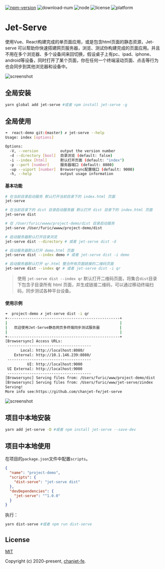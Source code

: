 <a href="https://www.npmjs.com/package/jet-serve"><img src="https://img.shields.io/npm/v/jet-serve.svg" alt="npm-version"></a> <img src="https://img.shields.io/npm/dm/jet-serve.svg" alt="download-num"> <img src="https://img.shields.io/badge/node-%3E=8.16.0-brightgreen.svg" alt="node"> <img src="https://img.shields.io/npm/l/jet-serve.svg" alt="license"> <img src="https://img.shields.io/badge/platform-MacOS%7CLinux%7CWindows-lightgrey.svg" alt="platform">
# Jet-Serve

使用Vue、React构建完成的单页面应用，或是包含html页面的静态资源，Jet-serve 可以帮助你快速搭建网页服务器，浏览、测试你构建完成的页面应用。并且不用在多个浏览器、多个设备间来回切换，假设桌子上有pc、ipad、iphone、android等设备，同时打开了某个页面，你在任何一个终端滚动页面、点击等行为也会同步到其他浏览器和设备中。

![screenshot](https://user-images.githubusercontent.com/9346030/72503942-d3914c80-3877-11ea-9581-7e6336d25eb8.png)

## 全局安装

```bash
yarn global add jet-serve #或者 npm install jet-serve -g
```

## 全局使用

```bash
➜  react-demo git:(master) ✗ jet-serve --help
Usage: index [options]

Options:
  -V, --version          output the version number
  -d --directory [bool]  目录浏览 (default: false)
  -i --index [html]      默认打开页面 (default: "index")
  -p --port [number]     服务器端口 (default: 8080)
  -up --uiport [number]  Browsersync配置端口 (default: 9000)
  -h, --help             output usage information
```

#### 基本功能

```bash
# 在当前目录启动服务 默认打开当前目录下的 index.html 页面
jet-serve

# 在当前目录下的 dist 目录启动服务器 默认打开 dist 目录下的 index.html 页面
jet-serve dist

# 在 /User/furic/wwww/project-demo/dist 目录启动服务
jet-serve /User/furic/wwww/project-demo/dist

# 启动服务器默认打开目录浏览
jet-serve dist --directory # 或者 jet-serve dist -d

# 启动服务器默认打开 demo.html 页面
jet-serve dist --index demo # 或者 jet-serve dist -i demo

# 启动服务器默认打开 qr.html 整合所有页面链接的二维码页面
jet-serve dist --index qr # 或者 jet-serve dist -i qr

```

> 使用 `jet-serve dist --index qr` 默认打开二维码页面，将集合`dist`目录下包含子目录所有 html 页面，并生成链接二维码，可以通过移动终端扫码，同步测试各种平台设备。

#### 使用示例

```bash
➜  project-demo ✗ jet-serve dist -i qr
+---------------------------------------------------+
|                                                   |
|   欢迎使用Jet-Serve静态网页多终端同步测试服务器         |
|                                                   |
+---------------------------------------------------+
[Browsersync] Access URLs:
 --------------------------------------
       Local: http://localhost:8080/
    External: http://10.1.146.239:8080/
 --------------------------------------
          UI: http://localhost:9000
 UI External: http://localhost:9000
 --------------------------------------
[Browsersync] Serving files from: /Users/furic/www/project-demo/dist
[Browsersync] Serving files from: /Users/furic/www/jet-serve/zindex
Serving!
More info see:https://github.com/chanjet-fe/jet-serve
```

![screenshot](https://user-images.githubusercontent.com/9346030/72503940-d3914c80-3877-11ea-931a-fcb7b6aa0b4f.png)

## 项目中本地安装

```bash
yarn add jet-serve -D #或者 npm install jet-serve --save-dev
```

## 项目中本地使用

在项目的`package.json`文件中配置`scripts`。

```json
{
  "name": "project-demo",
  "scripts": {
    "dist-serve": "jet-serve dist"
  },
  "devDependencies": {
    "jet-serve": "^1.0.0"
  }
}
```

执行：
```bash
yarn dist-serve #或者 npm run dist-serve
```

## License

[MIT](http://opensource.org/licenses/MIT)

Copyright (c) 2020-present, [chanjet-fe](https://github.com/chanjet-fe).
